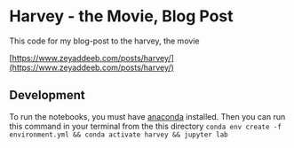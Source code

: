 # Harvey - the Movie, Blog Post

This code for my blog-post to the harvey, the movie

[https://www.zeyaddeeb.com/posts/harvey/](https://www.zeyaddeeb.com/posts/harvey/)

## Development

To run the notebooks, you must have [anaconda](https://www.anaconda.com) installed. Then you can run this command in your terminal from the this directory `conda env create -f environment.yml && conda activate harvey && jupyter lab`
